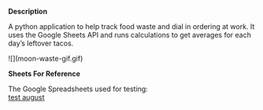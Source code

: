 <p><b>Description</b></p>
  <p>A python application to help track food waste and dial in ordering at work. It uses the Google
  Sheets API and runs calculations to get averages for each day’s leftover tacos.</p>

<p>![](moon-waste-gif.gif)</p>

<p><b>Sheets For Reference</b></p>
  <p>The Google Spreadsheets used for testing:<br>
  <a href="https://docs.google.com/spreadsheets/d/1g6xfP_lRRDPmXOEuZbV6VuqEBoHbv8fnr0jFpo6_K_0/edit#gid=66764673">test august</a><br></p>
